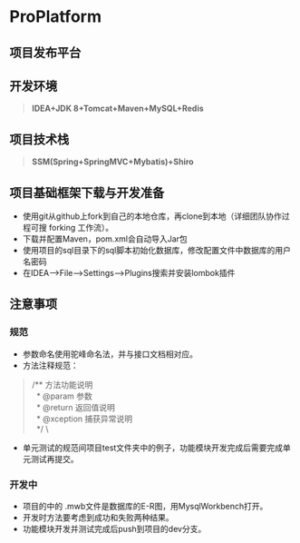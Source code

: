 # ProPlatform
项目发布平台
---------------
## 开发环境
>**IDEA+JDK 8+Tomcat+Maven+MySQL+Redis**

## 项目技术栈
>**SSM(Spring+SpringMVC+Mybatis)+Shiro**

## 项目基础框架下载与开发准备
* 使用git从github上fork到自己的本地仓库，再clone到本地（详细团队协作过程可搜 forking 工作流）。
* 下载并配置Maven，pom.xml会自动导入Jar包
* 使用项目的sql目录下的sql脚本初始化数据库，修改配置文件中数据库的用户名密码
* 在IDEA-->File-->Settings-->Plugins搜索并安装lombok插件

## 注意事项

### 规范
* 参数命名使用驼峰命名法，并与接口文档相对应。
* 方法注释规范：
> /** 方法功能说明 \
>   * @param 参数 \
>   * @return 返回值说明 \
>   * @xception 捕获异常说明 \
>   */ \
* 单元测试的规范间项目test文件夹中的例子，功能模块开发完成后需要完成单元测试再提交。

### 开发中
* 项目的中的 .mwb文件是数据库的E-R图，用MysqlWorkbench打开。
* 开发时方法要考虑到成功和失败两种结果。
* 功能模块开发并测试完成后push到项目的dev分支。

